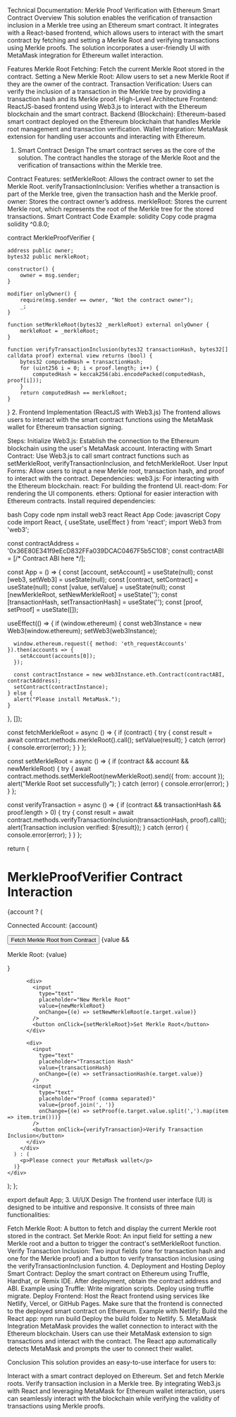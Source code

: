 Technical Documentation: Merkle Proof Verification with Ethereum Smart Contract
Overview
This solution enables the verification of transaction inclusion in a Merkle tree using an Ethereum smart contract. It integrates with a React-based frontend, which allows users to interact with the smart contract by fetching and setting a Merkle Root and verifying transactions using Merkle proofs. The solution incorporates a user-friendly UI with MetaMask integration for Ethereum wallet interaction.

Features
Merkle Root Fetching: Fetch the current Merkle Root stored in the contract.
Setting a New Merkle Root: Allow users to set a new Merkle Root if they are the owner of the contract.
Transaction Verification: Users can verify the inclusion of a transaction in the Merkle tree by providing a transaction hash and its Merkle proof.
High-Level Architecture
Frontend: ReactJS-based frontend using Web3.js to interact with the Ethereum blockchain and the smart contract.
Backend (Blockchain): Ethereum-based smart contract deployed on the Ethereum blockchain that handles Merkle root management and transaction verification.
Wallet Integration: MetaMask extension for handling user accounts and interacting with Ethereum.
1. Smart Contract Design
The smart contract serves as the core of the solution. The contract handles the storage of the Merkle Root and the verification of transactions within the Merkle tree.

Contract Features:
setMerkleRoot: Allows the contract owner to set the Merkle Root.
verifyTransactionInclusion: Verifies whether a transaction is part of the Merkle tree, given the transaction hash and the Merkle proof.
owner: Stores the contract owner’s address.
merkleRoot: Stores the current Merkle root, which represents the root of the Merkle tree for the stored transactions.
Smart Contract Code Example:
solidity
Copy code
pragma solidity ^0.8.0;

contract MerkleProofVerifier {

    address public owner;
    bytes32 public merkleRoot;

    constructor() {
        owner = msg.sender;
    }

    modifier onlyOwner() {
        require(msg.sender == owner, "Not the contract owner");
        _;
    }

    function setMerkleRoot(bytes32 _merkleRoot) external onlyOwner {
        merkleRoot = _merkleRoot;
    }

    function verifyTransactionInclusion(bytes32 transactionHash, bytes32[] calldata proof) external view returns (bool) {
        bytes32 computedHash = transactionHash;
        for (uint256 i = 0; i < proof.length; i++) {
            computedHash = keccak256(abi.encodePacked(computedHash, proof[i]));
        }
        return computedHash == merkleRoot;
    }
}
2. Frontend Implementation (ReactJS with Web3.js)
The frontend allows users to interact with the smart contract functions using the MetaMask wallet for Ethereum transaction signing.

Steps:
Initialize Web3.js: Establish the connection to the Ethereum blockchain using the user's MetaMask account.
Interacting with Smart Contract: Use Web3.js to call smart contract functions such as setMerkleRoot, verifyTransactionInclusion, and fetchMerkleRoot.
User Input Forms: Allow users to input a new Merkle root, transaction hash, and proof to interact with the contract.
Dependencies:
web3.js: For interacting with the Ethereum blockchain.
react: For building the frontend UI.
react-dom: For rendering the UI components.
ethers: Optional for easier interaction with Ethereum contracts.
Install required dependencies:

bash
Copy code
npm install web3 react
React App Code:
javascript
Copy code
import React, { useState, useEffect } from 'react';
import Web3 from 'web3';

const contractAddress = '0x36E80E341f9eEcD832FFa039DCAC0467F5b5C108';
const contractABI = [/* Contract ABI here */];

const App = () => {
  const [account, setAccount] = useState(null);
  const [web3, setWeb3] = useState(null);
  const [contract, setContract] = useState(null);
  const [value, setValue] = useState(null);
  const [newMerkleRoot, setNewMerkleRoot] = useState('');
  const [transactionHash, setTransactionHash] = useState('');
  const [proof, setProof] = useState([]);

  useEffect(() => {
    if (window.ethereum) {
      const web3Instance = new Web3(window.ethereum);
      setWeb3(web3Instance);

      window.ethereum.request({ method: 'eth_requestAccounts' }).then(accounts => {
        setAccount(accounts[0]);
      });

      const contractInstance = new web3Instance.eth.Contract(contractABI, contractAddress);
      setContract(contractInstance);
    } else {
      alert("Please install MetaMask.");
    }
  }, []);

  const fetchMerkleRoot = async () => {
    if (contract) {
      try {
        const result = await contract.methods.merkleRoot().call();
        setValue(result);
      } catch (error) {
        console.error(error);
      }
    }
  };

  const setMerkleRoot = async () => {
    if (contract && account && newMerkleRoot) {
      try {
        await contract.methods.setMerkleRoot(newMerkleRoot).send({ from: account });
        alert("Merkle Root set successfully");
      } catch (error) {
        console.error(error);
      }
    }
  };

  const verifyTransaction = async () => {
    if (contract && transactionHash && proof.length > 0) {
      try {
        const result = await contract.methods.verifyTransactionInclusion(transactionHash, proof).call();
        alert(Transaction inclusion verified: ${result});
      } catch (error) {
        console.error(error);
      }
    }
  };

  return (
    <div>
      <h1>MerkleProofVerifier Contract Interaction</h1>
      {account ? (
        <div>
          <p>Connected Account: {account}</p>
          <button onClick={fetchMerkleRoot}>Fetch Merkle Root from Contract</button>
          {value && <p>Merkle Root: {value}</p>}

          <div>
            <input
              type="text"
              placeholder="New Merkle Root"
              value={newMerkleRoot}
              onChange={(e) => setNewMerkleRoot(e.target.value)}
            />
            <button onClick={setMerkleRoot}>Set Merkle Root</button>
          </div>

          <div>
            <input
              type="text"
              placeholder="Transaction Hash"
              value={transactionHash}
              onChange={(e) => setTransactionHash(e.target.value)}
            />
            <input
              type="text"
              placeholder="Proof (comma separated)"
              value={proof.join(', ')}
              onChange={(e) => setProof(e.target.value.split(',').map(item => item.trim()))}
            />
            <button onClick={verifyTransaction}>Verify Transaction Inclusion</button>
          </div>
        </div>
      ) : (
        <p>Please connect your MetaMask wallet</p>
      )}
    </div>
  );
};

export default App;
3. UI/UX Design
The frontend user interface (UI) is designed to be intuitive and responsive. It consists of three main functionalities:

Fetch Merkle Root: A button to fetch and display the current Merkle root stored in the contract.
Set Merkle Root: An input field for setting a new Merkle root and a button to trigger the contract's setMerkleRoot function.
Verify Transaction Inclusion: Two input fields (one for transaction hash and one for the Merkle proof) and a button to verify transaction inclusion using the verifyTransactionInclusion function.
4. Deployment and Hosting
Deploy Smart Contract:
Deploy the smart contract on Ethereum using Truffle, Hardhat, or Remix IDE. After deployment, obtain the contract address and ABI.
Example using Truffle:
Write migration scripts.
Deploy using truffle migrate.
Deploy Frontend:
Host the React frontend using services like Netlify, Vercel, or GitHub Pages. Make sure that the frontend is connected to the deployed smart contract on Ethereum.
Example with Netlify:
Build the React app: npm run build
Deploy the build folder to Netlify.
5. MetaMask Integration
MetaMask provides the wallet connection to interact with the Ethereum blockchain. Users can use their MetaMask extension to sign transactions and interact with the contract. The React app automatically detects MetaMask and prompts the user to connect their wallet.

Conclusion
This solution provides an easy-to-use interface for users to:

Interact with a smart contract deployed on Ethereum.
Set and fetch Merkle roots.
Verify transaction inclusion in a Merkle tree.
By integrating Web3.js with React and leveraging MetaMask for Ethereum wallet interaction, users can seamlessly interact with the blockchain while verifying the validity of transactions using Merkle proofs.





